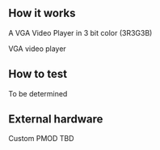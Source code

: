 <!---

This file is used to generate your project datasheet. Please fill in the information below and delete any unused
sections.

You can also include images in this folder and reference them in the markdown. Each image must be less than
512 kb in size, and the combined size of all images must be less than 1 MB.
-->

## How it works

A VGA Video Player in 3 bit color (3R3G3B)

VGA video player

## How to test

To be determined

## External hardware

Custom PMOD TBD